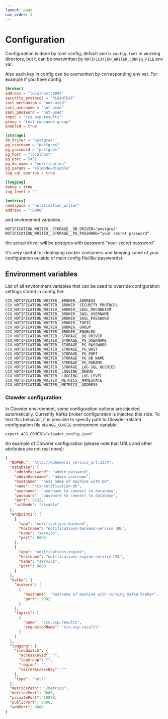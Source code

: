 ```yaml
---
layout: page
nav_order: 3
---
```


# Configuration

Configuration is done by toml config, default one is `config.toml` in working directory,
but it can be overwritten by `NOTIFICATION_WRITER_CONFIG_FILE` env var.

Also each key in config can be overwritten by corresponding env var. For example if you have config

```toml
[broker]
address = "localhost:9092"
security_protocol = "PLAINTEXT"
sasl_mechanism = "not-used"
sasl_username = "not-used"
sasl_password = "not-used"
topic = "ccx.ocp.results"
group = "test-consumer-group"
enabled = true

[storage]
db_driver = "postgres"
pg_username = "postgres"
pg_password = "postgres"
pg_host = "localhost"
pg_port = 5432
pg_db_name = "notification"
pg_params = "sslmode=disable"
log_sql_queries = true

[logging]
debug = true
log_level = ""

[metrics]
namespace = "notification_writer"
address = ":8080"
```

and environment variables

```shell
NOTIFICATION_WRITER__STORAGE__DB_DRIVER="postgres"
NOTIFICATION_WRITER__STORAGE__PG_PASSWORD="your secret password"
```

the actual driver will be postgres with password "your secret password"

It's very useful for deploying docker containers and keeping some of your configuration
outside of main config file(like passwords).

## Environment variables

List of all environment variables that can be used to override configuration settings stored in config file:

```
CCX_NOTIFICATION_WRITER__BROKER__ADDRESS
CCX_NOTIFICATION_WRITER__BROKER__SECURITY_PROTOCOL
CCX_NOTIFICATION_WRITER__BROKER__SASL_MECHANISM
CCX_NOTIFICATION_WRITER__BROKER__SASL_USERNAME
CCX_NOTIFICATION_WRITER__BROKER__SASL_PASSWORD
CCX_NOTIFICATION_WRITER__BROKER__TOPIC
CCX_NOTIFICATION_WRITER__BROKER__GROUP
CCX_NOTIFICATION_WRITER__BROKER__ENABLED
CCX_NOTIFICATION_WRITER__STORAGE__DB_DRIVER
CCX_NOTIFICATION_WRITER__STORAGE__PG_USERNAME
CCX_NOTIFICATION_WRITER__STORAGE__PG_PASSWORD
CCX_NOTIFICATION_WRITER__STORAGE__PG_HOST
CCX_NOTIFICATION_WRITER__STORAGE__PG_PORT
CCX_NOTIFICATION_WRITER__STORAGE__PG_DB_NAME
CCX_NOTIFICATION_WRITER__STORAGE__PG_PARAMS
CCX_NOTIFICATION_WRITER__STORAGE__LOG_SQL_QUERIES
CCX_NOTIFICATION_WRITER__LOGGING__DEBUG
CCX_NOTIFICATION_WRITER__LOGGING__LOG_LEVEL
CCX_NOTIFICATION_WRITER__METRICS__NAMESPACE
CCX_NOTIFICATION_WRITER__METRICS__ADDRESS
```

### Clowder configuration

In Clowder environment, some configuration options are injected automatically.
Currently Kafka broker configuration is injected this side. To test this
behavior, it is possible to specify path to Clowder-related configuration file
via `AGG_CONFIG` environment variable:

```
export ACG_CONFIG="clowder_config.json"
```

An example of Clowder configuration (please note that URLs and other attributes are not real ones):

```json
{
  "BOPURL": "http://ephemeral_service_url:1234",
  "database": {
    "adminPassword": "admin password",
    "adminUsername": "admin username",
    "hostname": "host name of machine with DB",
    "name": "ccx-notification-db",
    "username": "username to connect to database",
    "password": "password to connect to database",
    "port": 5432,
    "sslMode": "disable"
  },
  "endpoints": [
    {
      "app": "notifications-backend",
      "hostname": "notifications-backend-service URL",
      "name": "service",
      "port": 8000
    },
    {
      "app": "notifications-engine",
      "hostname": "notifications-engine-service URL",
      "name": "service",
      "port": 8000
    }
  ],
  "kafka": {
    "brokers": [
      {
        "hostname": "hostname of machine with running Kafka broker",
        "port": 9092
      }
    ],
    "topics": [
      {
        "name": "ccx.ocp.results",
        "requestedName": "ccx.ocp.results"
      }
    ]
  },
  "logging": {
    "cloudwatch": {
      "accessKeyId": "",
      "logGroup": "",
      "region": "",
      "secretAccessKey": ""
    },
    "type": "null"
  },
  "metricsPath": "/metrics",
  "metricsPort": 9000,
  "privatePort": 10000,
  "publicPort": 8000,
  "webPort": 8000
}
```
